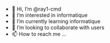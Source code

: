 - 👋 Hi, I’m @ray1-cmd
- 👀 I’m interested in informatique
- 🌱 I’m currently learning informatique
- 💞️ I’m looking to collaborate with users
- 📫 How to reach me ...

<!---
ray1-cmd/ray1-cmd is a ✨ special ✨ repository because its `README.md` (this file) appears on your GitHub profile.
You can click the Preview link to take a look at your changes.
--->
